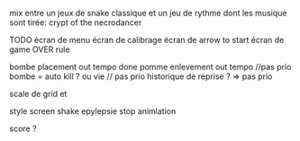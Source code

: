 mix entre un jeux de snake classique et un jeu de rythme
dont les musique sont tirée: crypt of the necrodancer

TODO
écran de menu
écran de calibrage
écran de arrow to start
écran de game OVER
rule

bombe placement out tempo done
pomme enlevement out tempo //pas prio
bombe = auto kill ? ou vie // pas prio
historique de reprise ? => pas prio

scale de grid et

style
screen shake
epylepsie
stop animlation

score ?
